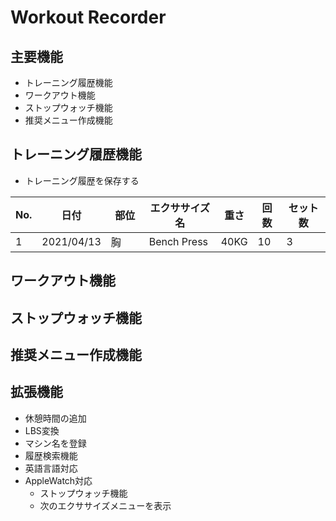 # Workout Recorder
## 主要機能
-   トレーニング履歴機能
-   ワークアウト機能
-   ストップウォッチ機能
-   推奨メニュー作成機能

## トレーニング履歴機能
-   トレーニング履歴を保存する

| No. | 日付 | 部位　| エクササイズ名 | 重さ | 回数 | セット数 |
| --- | --- | --- | --- | --- | --- | --- |
| 1 | 2021/04/13 | 胸　| Bench Press | 40KG | 10 | 3 |


## ワークアウト機能

## ストップウォッチ機能

## 推奨メニュー作成機能

## 拡張機能
-   休憩時間の追加
-   LBS変換
-   マシン名を登録
-   履歴検索機能
-   英語言語対応
-   AppleWatch対応
    -   ストップウォッチ機能
    -   次のエクササイズメニューを表示
